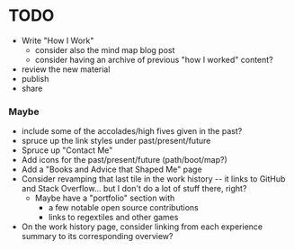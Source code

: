 # TODO

- Write "How I Work"
  - consider also the mind map blog post
  - consider having an archive of previous "how I worked" content?
- review the new material
- publish
- share


### Maybe

- include some of the accolades/high fives given in the past?
- spruce up the link styles under past/present/future
- Spruce up "Contact Me"
- Add icons for the past/present/future (path/boot/map?)
- Add a "Books and Advice that Shaped Me" page
- Consider revamping that last tile in the work history -- it links to GitHub
  and Stack Overflow... but I don't do a lot of stuff there, right?
    - Maybe have a "portfolio" section with
       - a few notable open source contributions
       - links to regextiles and other games
- On the work history page, consider linking from each experience summary to its
  corresponding overview?
